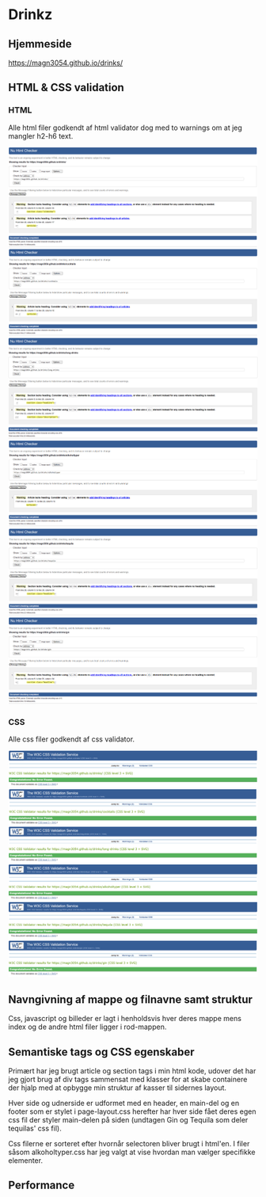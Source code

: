 # Drinkz

## Hjemmeside

https://magn3054.github.io/drinks/

## HTML & CSS validation

### HTML

Alle html filer godkendt af html validator dog med to warnings om at jeg mangler h2-h6 text.

![html index](img/readme/htmlcheck-index.png)
![html index](img/readme/htmlcheck-cocktails.png)
![html index](img/readme/htmlcheck-longdrinks.png)
![html index](img/readme/htmlcheck-alkoholtyper.png)
![html index](img/readme/htmlcheck-tequila.png)
![html index](img/readme/htmlcheck-gin.png)

### CSS

Alle css filer godkendt af css validator.

![html index](img/readme/csscheck-index.png)
![html index](img/readme/csscheck-cocktails.png)
![html index](img/readme/csscheck-longdrinks.png)
![html index](img/readme/csscheck-alkoholtyper.png)
![html index](img/readme/csscheck-tequila.png)
![html index](img/readme/csscheck-gin.png)

## Navngivning af mappe og filnavne samt struktur

Css, javascript og billeder er lagt i henholdsvis hver deres mappe mens index og de andre html filer ligger i rod-mappen.

## Semantiske tags og CSS egenskaber

Primært har jeg brugt article og section tags i min html kode, udover det har jeg gjort brug af div tags sammensat med klasser for at skabe containere der hjalp med at opbygge min struktur af kasser til sidernes layout.

Hver side og udnerside er udformet med en header, en main-del og en footer som er stylet i page-layout.css
herefter har hver side fået deres egen css fil der styler main-delen på siden (undtagen Gin og Tequila som deler tequilas' css fil).

Css filerne er sorteret efter hvornår selectoren bliver brugt i html'en. I filer såsom alkoholtyper.css har jeg valgt at vise hvordan man vælger specifikke elementer.

## Performance
